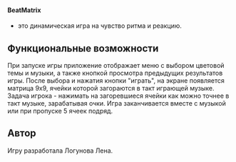 #### BeatMatrix
- это динамическая игра на чувство ритма и реакцию.

## Функциональные возможности

При запуске игры приложение отображает меню с выбором цветовой темы и музыки, а также кнопкой просмотра предыдущих результатов игры. После выбора и нажатия кнопки "играть", на экране появляется матрица 9х9, ячейки которой загораются в такт играющей музыке.
Задача игрока - нажимать на загоревшиеся ячейки как можно точнее в такт музыке, зарабатывая очки. Игра заканчивается вместе с музыкой или при пропуске 5 ячеек подряд.

## Автор

Игру разработала Логунова Лена.
